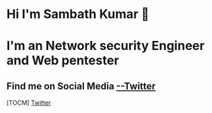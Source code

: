 # Hi I'm Sambath Kumar 👋
# I'm an Network security Engineer and  Web pentester
## Find me on Social Media [**--Twitter**](https://twitter.com/sambathk_crazy)
[TOCM]
[Twitter](https://twitter.com/sambathk_crazy "Twitter")
 

<!--
**sambathkumar02/sambathkumar02** is a ✨ _special_ ✨ repository because its `README.md` (this file) appears on your GitHub profile.

Here are some ideas to get you started:

- 🔭 I’m currently working on ...
- 🌱 I’m currently learning Diffrent attack strategies on Network and Web.
- 👯 I’m looking to collaborate on ...
- 🤔 I’m looking for help with ...
- 💬 Ask me about Cyber security.
- 📫 How to reach me: ...
- 😄 Pronouns: ...
- ⚡ Fun fact: ...
-->
